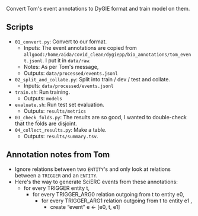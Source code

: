 Convert Tom's event annotations to DyGIE format and train model on them.

## Scripts

- `01_convert.py`: Convert to our format.
  - Inputs: The event annotations are copied from `allgood:/home/aida/covid_clean/dygiepp/bio_annotations/tom_event.jsonl`. I put it in `data/raw`.
  - Notes: As per Tom's message,
  - Outputs: `data/processed/events.jsonl`
- `02_split_and_collate.py`: Split into train / dev / test and collate.
  - Inputs: `data/processed/events.jsonl`
- `train.sh`: Run training.
  - Outputs: `models`
- `evaluate.sh`: Run test set evaluation.
  - Outputs: `results/metrics`
- `03_check_folds.py`: The results are so good, I wanted to double-check that the folds are disjoint.
- `04_collect_results.py`: Make a table.
  - Outputs: `results/summary.tsv`.


## Annotation notes from Tom

- Ignore relations between two `ENTITY`'s and only look at relations between a `TRIGGER` and an `ENTITY`.
- Here's the way to generate SciERC events from these annotations:
  - for every TRIGGER entity t,
    - for every  TRIGGER_ARG0 relation outgoing from t to entity e0,
      - for every  TRIGGER_ARG1 relation outgoing from t to entity e1 ,
        - create “event” e <- [e0, t, e1]
